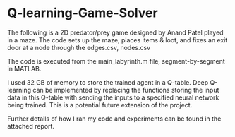 # Q-learning-Game-Solver
The following is a 2D predator/prey game designed by Anand Patel played in a maze. 
The code sets up the maze, places items & loot, and fixes an exit door at a node through the edges.csv, nodes.csv

The code is executed from the main_labyrinth.m file, segment-by-segment in MATLAB. 

I used 32 GB of memory to store the trained agent in a Q-table. Deep Q-learning can be implemented by replacing the functions storing the input data in this Q-table with sending the inputs to a specified neural network being trained. This is a potential future extension of the project.

Further details of how I ran my code and experiments can be found in the attached report.
